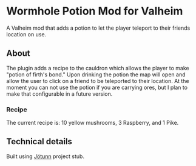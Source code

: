 # Wormhole Potion Mod for Valheim

A Valheim mod that adds a potion to let the player teleport to their friends location on use. 

## About
The plugin adds a recipe to the cauldron which allows the player to make "potion of firth's bond." Upon drinking the potion the map will open and allow the user to click on a friend to be teleported to their location. At the moment you can not use the potion if you are carrying ores, but I plan to make that configurable in a future version.

### Recipe
The current recipe is: 10 yellow mushrooms, 3 Raspberry, and 1 Pike.

## Technical details
Built using [Jötunn](https://github.com/Valheim-Modding/Jotunn) project stub.